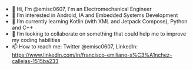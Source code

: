 - 👋 Hi, I’m @emisc0607, I'm an Electromechanical Engineer
- 👀 I’m interested in Android, IA and Embedded Systems Development
- 🌱 I’m currently learning Kotlin (with XML and Jetpack Compose), Python and C++
- 💞️ I’m looking to collaborate on something that could help me to improve my coding habilities
- 📫 How to reach me: Twitter @emisc0607, LinkedIn: https://www.linkedin.com/in/francisco-emiliano-s%C3%A1nchez-callejas-1515ba233

<!---
emisc0607/emisc0607 is a ✨ special ✨ repository because its `README.md` (this file) appears on your GitHub profile.
You can click the Preview link to take a look at your changes.
--->
